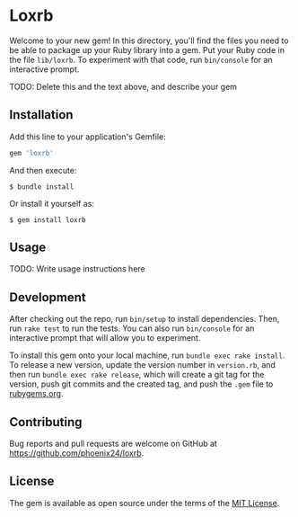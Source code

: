 # Loxrb

Welcome to your new gem! In this directory, you'll find the files you need to be able to package up your Ruby library into a gem. Put your Ruby code in the file `lib/loxrb`. To experiment with that code, run `bin/console` for an interactive prompt.

TODO: Delete this and the text above, and describe your gem

## Installation

Add this line to your application's Gemfile:

```ruby
gem 'loxrb'
```

And then execute:

    $ bundle install

Or install it yourself as:

    $ gem install loxrb

## Usage

TODO: Write usage instructions here

## Development

After checking out the repo, run `bin/setup` to install dependencies. Then, run `rake test` to run the tests. You can also run `bin/console` for an interactive prompt that will allow you to experiment.

To install this gem onto your local machine, run `bundle exec rake install`. To release a new version, update the version number in `version.rb`, and then run `bundle exec rake release`, which will create a git tag for the version, push git commits and the created tag, and push the `.gem` file to [rubygems.org](https://rubygems.org).

## Contributing

Bug reports and pull requests are welcome on GitHub at https://github.com/phoenix24/loxrb.

## License

The gem is available as open source under the terms of the [MIT License](https://opensource.org/licenses/MIT).
